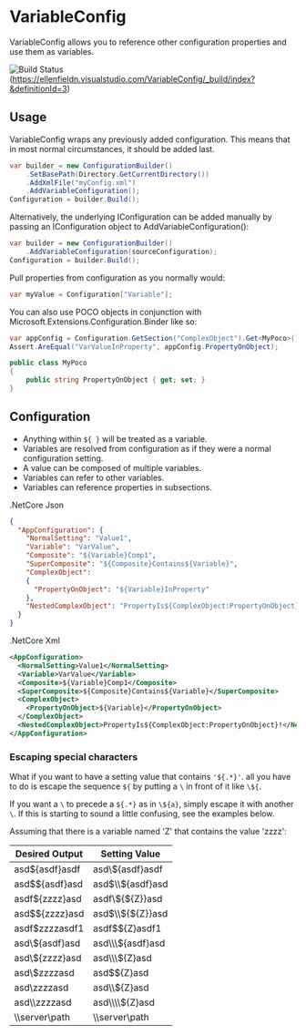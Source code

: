 # VariableConfig
VariableConfig allows you to reference other configuration properties and use them as variables.

![Build Status](https://ellenfieldn.visualstudio.com/_apis/public/build/definitions/d7ac75f4-5c38-4929-a555-46f4f500827f/3/badge)
(https://ellenfieldn.visualstudio.com/VariableConfig/_build/index?&definitionId=3)

## Usage
VariableConfig wraps any previously added configuration. This means that in most normal circumstances, it should be added last.
```C#
var builder = new ConfigurationBuilder()
    .SetBasePath(Directory.GetCurrentDirectory())
    .AddXmlFile("myConfig.xml")
    .AddVariableConfiguration();
Configuration = builder.Build();
```

Alternatively, the underlying IConfiguration can be added manually by passing an IConfiguration object to AddVariableConfiguration():
```C#
var builder = new ConfigurationBuilder()
    .AddVariableConfiguration(sourceConfiguration);
Configuration = builder.Build();
```

Pull properties from configuration as you normally would:
```C#
var myValue = Configuration["Variable"];
```

You can also use POCO objects in conjunction with Microsoft.Extensions.Configuration.Binder like so:
```C#
var appConfig = Configuration.GetSection("ComplexObject").Get<MyPoco>();
Assert.AreEqual("VarValueInProperty", appConfig.PropertyOnObject);

public class MyPoco
{
    public string PropertyOnObject { get; set; }
}
```
## Configuration
- Anything within `${ }` will be treated as a variable.
- Variables are resolved from configuration as if they were a normal configuration setting.
- A value can be composed of multiple variables.
- Variables can refer to other variables.
- Variables can reference properties in subsections.

.NetCore Json
```json
{
  "AppConfiguration": {
    "NormalSetting": "Value1",
    "Variable": "VarValue",
    "Composite": "${Variable}Comp1",
    "SuperComposite": "${Composite}Contains${Variable}",
    "ComplexObject":
    {
      "PropertyOnObject": "${Variable}InProperty"
    },
    "NestedComplexObject": "PropertyIs${ComplexObject:PropertyOnObject}!"
  }
}
```
.NetCore Xml
```xml
<AppConfiguration>
  <NormalSetting>Value1</NormalSetting>
  <Variable>VarValue</Variable>
  <Composite>${Variable}Comp1</Composite>
  <SuperComposite>${Composite}Contains${Variable}</SuperComposite>
  <ComplexObject>
    <PropertyOnObject>${Variable}</PropertyOnObject>
  </ComplexObject>
  <NestedComplexObject>PropertyIs${ComplexObject:PropertyOnObject}!</NestedComplexObject>
</AppConfiguration>
```

### Escaping special characters
What if you want to have a setting value that contains `'${.*}'`. all you have to do is escape the sequence `${` by putting a `\` in front of it like `\${`.

If you want a `\` to precede a `${.*}` as in `\${a}`, simply escape it with another `\`. If this is starting to sound a little confusing, see the examples below.

Assuming that there is a variable named 'Z' that contains the value 'zzzz':

| Desired Output | Setting Value       |
| -------------- | ------------------- |
| asd${asdf}asdf  | asd\\${asdf}asdf |
| asd$${asdf}asd  | asd$\\${asdf}asd |
| asdf${zzzz}asd  | asdf\\${${Z}}asd |
| asd$${zzzz}asd  | asd$\\${${Z}}asd |
| asdf$zzzzasdf1    | asdf$$\{Z}asdf1   |
| asd\\${asdf}asd | asd\\\\\\${asdf}asd  |
| asd\\${zzzz}asd | asd\\\\\\${Z}asd  |
| asd\\$zzzzasd     |  asd$${Z}asd   |
| asd\\zzzzasd      | asd\\\\${Z}asd  |
| asd\\\\zzzzasd   | asd\\\\\\\\${Z}asd |
| \\\\server\\path | \\\\server\\path |
